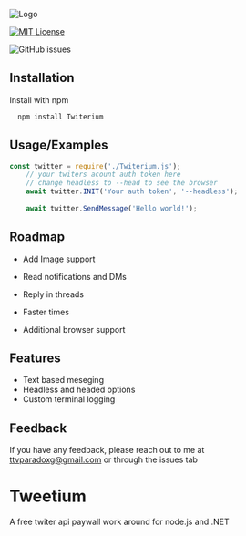 
![Logo](https://i.ibb.co/VtgdwPQ/TWEETIUM.png)




[![MIT License](https://img.shields.io/badge/License-MIT-green.svg)](https://choosealicense.com/licenses/mit/)

![GitHub issues](https://img.shields.io/github/issues/landonm26301/Twiterium)
 

## Installation

Install with npm

```bash
  npm install Twiterium
```
    
## Usage/Examples

```javascript
const twitter = require('./Twiterium.js');
    // your twiters acount auth token here 
    // change headless to --head to see the browser 
    await twitter.INIT('Your auth token', '--headless');  
    
    await twitter.SendMessage('Hello world!');
```



## Roadmap

- Add Image support

- Read notifications and DMs

- Reply in threads

- Faster times

- Additional browser support


## Features

- Text based meseging
- Headless and headed options
- Custom terminal logging

## Feedback

If you have any feedback, please reach out to me at ttvparadoxg@gmail.com or through the issues tab


# Tweetium

 A free twiter api paywall work around for node.js and .NET

 

